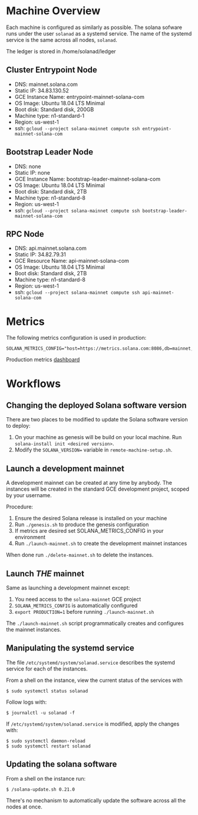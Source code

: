 
# Machine Overview

Each machine is configured as similarly as possible.  The solana sofware runs
under the user `solanad` as a systemd service.  The name of the systemd service
is the same across all nodes, `solanad`.

The ledger is stored in /home/solanad/ledger

## Cluster Entrypoint Node
* DNS: mainnet.solana.com
* Static IP: 34.83.130.52
* GCE Instance Name: entrypoint-mainnet-solana-com
* OS Image: Ubuntu 18.04 LTS Minimal
* Boot disk: Standard disk, 200GB
* Machine type: n1-standard-1
* Region: us-west-1
* ssh: `gcloud --project solana-mainnet compute ssh entrypoint-mainnet-solana-com`

## Bootstrap Leader Node
* DNS: none
* Static IP: none
* GCE Instance Name: bootstrap-leader-mainnet-solana-com
* OS Image: Ubuntu 18.04 LTS Minimal
* Boot disk: Standard disk, 2TB
* Machine type: n1-standard-8
* Region: us-west-1
* ssh: `gcloud --project solana-mainnet compute ssh bootstrap-leader-mainnet-solana-com`

## RPC Node
* DNS: api.mainnet.solana.com
* Static IP: 34.82.79.31
* GCE Resource Name: api-mainnet-solana-com
* OS Image: Ubuntu 18.04 LTS Minimal
* Boot disk: Standard disk, 2TB
* Machine type: n1-standard-8
* Region: us-west-1
* ssh: `gcloud --project solana-mainnet compute ssh api-mainnet-solana-com`

# Metrics
The following metrics configuration is used in production:
```
SOLANA_METRICS_CONFIG="host=https://metrics.solana.com:8086,db=mainnet,u=mainnet_writer,p=2aQdShmtsPSAgABLQiK2FpSCJGLtG8h3vMEVz1jE7Smf"
```

Production metrics [dashboard](https://metrics.solana.com:3000/d/testnet-edge/testnet-monitor-edge?orgId=2&from=now-5m&to=now&refresh=5s&var-testnet=mainnet&var-hostid=All)

# Workflows
## Changing the deployed Solana software version
There are two places to be modified to update the Solana software version to deploy:
1. On your machine as genesis will be build on your local machine.  Run `solana-install init <desired version>`.
1. Modify the `SOLANA_VERSION=` variable in `remote-machine-setup.sh`.

## Launch a development mainnet
A development mainnet can be created at any time by anybody.   The instances
will be created in the standard GCE development project, scoped by your
username.

Procedure:
1. Ensure the desired Solana release is installed on your machine
1. Run `./genesis.sh` to produce the genesis configuration
1. If metrics are desired set SOLANA_METRICS_CONFIG in your environment
1. Run `./launch-mainnet.sh` to create the development mainnet instances

When done run `./delete-mainnet.sh` to delete the instances.

## Launch *THE* mainnet
Same as launching a development mainnet except:
1. You need access to the `solana-mainnet` GCE project
1. `SOLANA_METRICS_CONFIG` is automatically configured
1. `export PRODUCTION=1` before running `./launch-mainnet.sh`

The `./launch-mainnet.sh` script programmatically creates and configures the
mainnet instances.

## Manipulating the systemd service
The file `/etc/systemd/system/solanad.service` describes the systemd service for
each of the instances.

From a shell on the instance, view the current status of the services with
```
$ sudo systemctl status solanad
```

Follow logs with:
```
$ journalctl -u solanad -f
```

If `/etc/systemd/system/solanad.service` is modified, apply the changes with:
```
$ sudo systemctl daemon-reload
$ sudo systemctl restart solanad
```

## Updating the solana software
From a shell on the instance run:
```
$ /solana-update.sh 0.21.0
```

There's no mechanism to automatically update the software across all the nodes
at once.


